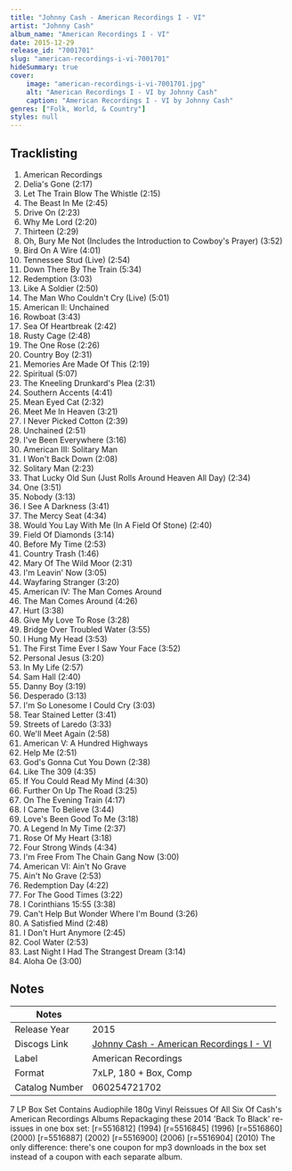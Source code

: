 ```yaml
---
title: "Johnny Cash - American Recordings I - VI"
artist: "Johnny Cash"
album_name: "American Recordings I - VI"
date: 2015-12-29
release_id: "7001701"
slug: "american-recordings-i-vi-7001701"
hideSummary: true
cover:
    image: "american-recordings-i-vi-7001701.jpg"
    alt: "American Recordings I - VI by Johnny Cash"
    caption: "American Recordings I - VI by Johnny Cash"
genres: ["Folk, World, & Country"]
styles: null
---
```

## Tracklisting
1. American Recordings
2. Delia's Gone (2:17)
3. Let The Train Blow The Whistle (2:15)
4. The Beast In Me (2:45)
5. Drive On (2:23)
6. Why Me Lord (2:20)
7. Thirteen (2:29)
8. Oh, Bury Me Not (Includes the Introduction to Cowboy's Prayer) (3:52)
9. Bird On A Wire (4:01)
10. Tennessee Stud (Live) (2:54)
11. Down There By The Train (5:34)
12. Redemption (3:03)
13. Like A Soldier (2:50)
14. The Man Who Couldn't Cry (Live) (5:01)
15. American Il: Unchained
16. Rowboat (3:43)
17. Sea Of Heartbreak (2:42)
18. Rusty Cage (2:48)
19. The One Rose (2:26)
20. Country Boy (2:31)
21. Memories Are Made Of This (2:19)
22. Spiritual (5:07)
23. The Kneeling Drunkard's Plea (2:31)
24. Southern Accents (4:41)
25. Mean Eyed Cat (2:32)
26. Meet Me In Heaven (3:21)
27. I Never Picked Cotton (2:39)
28. Unchained (2:51)
29. I've Been Everywhere (3:16)
30. American III: Solitary Man
31. I Won't Back Down (2:08)
32. Solitary Man (2:23)
33. That Lucky Old Sun (Just Rolls Around Heaven All Day) (2:34)
34. One (3:51)
35. Nobody (3:13)
36. I See A Darkness (3:41)
37. The Mercy Seat (4:34)
38. Would You Lay With Me (In A Field Of Stone) (2:40)
39. Field Of Diamonds (3:14)
40. Before My Time (2:53)
41. Country Trash (1:46)
42. Mary Of The Wild Moor (2:31)
43. I'm Leavin' Now (3:05)
44. Wayfaring Stranger (3:20)
45. American IV: The Man Comes Around
46. The Man Comes Around (4:26)
47. Hurt (3:38)
48. Give My Love To Rose (3:28)
49. Bridge Over Troubled Water (3:55)
50. I Hung My Head (3:53)
51. The First Time Ever I Saw Your Face (3:52)
52. Personal Jesus (3:20)
53. In My Life (2:57)
54. Sam Hall (2:40)
55. Danny Boy (3:19)
56. Desperado (3:13)
57. I'm So Lonesome I Could Cry (3:03)
58. Tear Stained Letter (3:41)
59. Streets of Laredo (3:33)
60. We'll Meet Again (2:58)
61. American V: A Hundred Highways
62. Help Me (2:51)
63. God's Gonna Cut You Down (2:38)
64. Like The 309 (4:35)
65. If You Could Read My Mind (4:30)
66. Further On Up The Road (3:25)
67. On The Evening Train (4:17)
68. I Came To Believe (3:44)
69. Love's Been Good To Me (3:18)
70. A Legend In My Time (2:37)
71. Rose Of My Heart (3:18)
72. Four Strong Winds (4:34)
73. I'm Free From The Chain Gang Now (3:00)
74. American VI: Ain't No Grave
75. Ain't No Grave (2:53)
76. Redemption Day (4:22)
77. For The Good Times (3:22)
78. I Corinthians 15:55 (3:38)
79. Can't Help But Wonder Where I'm Bound (3:26)
80. A Satisfied Mind (2:48)
81. I Don't Hurt Anymore (2:45)
82. Cool Water (2:53)
83. Last Night I Had The Strangest Dream (3:14)
84. Aloha Oe (3:00)


## Notes
| Notes          |             |
| ---------------| ----------- |
| Release Year   | 2015 |
| Discogs Link   | [Johnny Cash - American Recordings I - VI](https://www.discogs.com/release/7001701-Johnny-Cash-American-Recordings-I-VI) |
| Label          | American Recordings |
| Format         | 7xLP, 180 + Box, Comp |
| Catalog Number | 060254721702 |

7 LP Box Set Contains Audiophile 180g Vinyl Reissues Of All Six Of Cash's American Recordings Albums  Repackaging these 2014 'Back To Black' re-issues in one box set: [r=5516812] (1994) [r=5516845] (1996) [r=5516860] (2000) [r=5516887] (2002) [r=5516900] (2006) [r=5516904] (2010) The only difference: there's one coupon for mp3 downloads in the box set instead of a coupon with each separate album.
